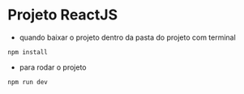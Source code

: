 # Projeto ReactJS

* quando baixar o projeto dentro da pasta do projeto com terminal
```
npm install
```

* para rodar o projeto
```
npm run dev
```